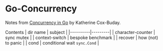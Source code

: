 # Go-Concurrency
Notes from [Concurrency in Go](https://katherine.cox-buday.com/concurrency-in-go/) by Katherine Cox-Buday.


Contents
| dir name | subject |
|----------|---------|
| character-counter | sync mutex |
| context-switch | bespoke benchmark |
| recover | how (not) to panic |
| cond | conditional wait `sync.Cond` |


